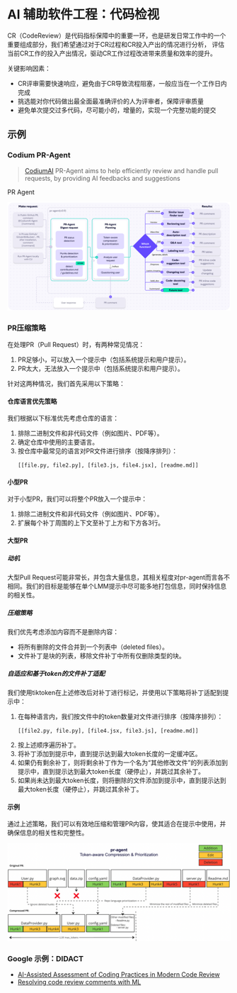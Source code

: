 # AI 辅助软件工程：代码检视

CR（CodeReview）是代码指标保障中的重要一环，也是研发日常工作中的一个重要组成部分，我们希望通过对于CR过程和CR投入产出的情况进行分析，
评估当前CR工作的投入产出情况，驱动CR工作过程改进带来质量和效率的提升。

关键影响因素：

- CR评审需要快速响应，避免由于CR导致流程阻塞，一般应当在一个工作日内完成
- 挑选能对你代码做出最全面最准确评价的人为评审者，保障评审质量
- 避免单次提交过多代码，尽可能小的，增量的，实现一个完整功能的提交

## 示例

### Codium PR-Agent

> [CodiumAI](https://github.com/Codium-ai/pr-agent) PR-Agent aims to help efficiently review and handle pull requests,
> by providing AI feedbacks and suggestions

PR Agent

![](images/pr-agent.png)

### PR压缩策略

在处理PR（Pull Request）时，有两种常见情况：

1. PR足够小，可以放入一个提示中（包括系统提示和用户提示）。
2. PR太大，无法放入一个提示中（包括系统提示和用户提示）。

针对这两种情况，我们首先采用以下策略：

#### 仓库语言优先策略

我们根据以下标准优先考虑仓库的语言：

1. 排除二进制文件和非代码文件（例如图片、PDF等）。
2. 确定仓库中使用的主要语言。
3. 按仓库中最常见的语言对PR文件进行排序（按降序排列）：
   ```plaintext
   [[file.py, file2.py], [file3.js, file4.jsx], [readme.md]]
   ```

#### 小型PR

对于小型PR，我们可以将整个PR放入一个提示中：

1. 排除二进制文件和非代码文件（例如图片、PDF等）。
2. 扩展每个补丁周围的上下文至补丁上方和下方各3行。

#### 大型PR

##### 动机

大型Pull Request可能非常长，并包含大量信息，其相关程度对pr-agent而言各不相同。我们的目标是能够在单个LMM提示中尽可能多地打包信息，同时保持信息的相关性。

##### 压缩策略

我们优先考虑添加内容而不是删除内容：

- 将所有删除的文件合并到一个列表中（deleted files）。
- 文件补丁是块的列表，移除文件补丁中所有仅删除类型的块。

##### 自适应和基于token的文件补丁适配

我们使用tiktoken在上述修改后对补丁进行标记，并使用以下策略将补丁适配到提示中：

1. 在每种语言内，我们按文件中的token数量对文件进行排序（按降序排列）：
   ```plaintext
   [[file2.py, file.py], [file4.jsx, file3.js], [readme.md]]
   ```
2. 按上述顺序遍历补丁。
3. 将补丁添加到提示中，直到提示达到最大token长度的一定缓冲区。
4. 如果仍有剩余补丁，则将剩余补丁作为一个名为“其他修改文件”的列表添加到提示中，直到提示达到最大token长度（硬停止），并跳过其余补丁。
5. 如果尚未达到最大token长度，则将删除的文件添加到提示中，直到提示达到最大token长度（硬停止），并跳过其余补丁。

#### 示例

通过上述策略，我们可以有效地压缩和管理PR内容，使其适合在提示中使用，并确保信息的相关性和完整性。

![](images/git_patch_logic.png)

### Google 示例：DIDACT

- [AI-Assisted Assessment of Coding Practices in Modern Code Review](https://arxiv.org/abs/2405.13565)
- [Resolving code review comments with ML](https://research.google/blog/resolving-code-review-comments-with-ml/)

